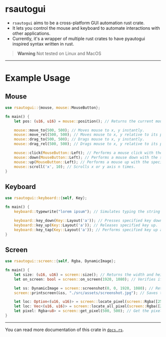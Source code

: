 # rsautogui
 * `rsautogui` aims to be a cross-platform GUI automation rust crate.
 * It lets you control the mouse and keyboard to automate interactions with other applications.
 * Currently, it's a wrapper of multiple rust crates to have pyautogui inspired syntax written in rust.

 
> **Warning**
> Not tested on Linux and MacOS
 
 ---

# Example Usage

## Mouse
```rust
use rsautogui::{mouse, mouse::MouseButton};

fn main() {
    let pos: (u16, u16) = mouse::position(); // Returns the current mouse coordinates.

    mouse::move_to(500, 500); // Moves mouse to x, y instantly.
    mouse::move_rel(500, 500); // Moves mouse to x, y relative to its position instantly.
    mouse::drag_to(500, 500); // Drags mouse to x, y instantly.
    mouse::drag_rel(500, 500); // Drags mouse to x, y relative to its position instantly.

    mouse::click(MouseButton::Left); // Performs a mouse click with the specified button.
    mouse::down(MouseButton::Left); // Performs a mouse down with the specified button.
    mouse::up(MouseButton::Left); // Performs a mouse up with the specified button.
    mouse::scroll('x', 10); // Scrolls x or y axis n times.
}
```
## Keyboard
```rust
use rsautogui::keyboard::{self, Key};

fn main() {
    keyboard::typewrite("lorem ipsum"); // Simulates typing the string provided.

    keyboard::key_down(Key::Layout('a')); // Presses specified key down.
    keyboard::key_up(Key::Layout('a')); // Releases specified key up.
    keyboard::key_tap(Key::Layout('a')); // Performs specified key up and down.
}
```
## Screen
```rust
use rsautogui::screen::{self, Rgba, DynamicImage};

fn main() {
    let size: (u16, u16) = screen::size(); // Returns the width and height of primary screen.
    let on_screen: bool = screen::on_screen(1920, 1080); // Verifies if specified x & y coordinates are present on primary screen.

    let ss: DynamicImage = screen::screenshot(0, 0, 1920, 1080); // Returns screenshot of the primary screen.
    screen::printscreen(&ss, "./src/assets/screenshot.jpg"); // Saves the provided screenshot to a path with the specified filename and extension.

    let loc: Option<(u16, u16)> = screen::locate_pixel(screen::Rgba([255, 255, 255, 255])); // Locates the first pixel color similar to the one specified and returns its coordinate.
    let loc: Vec<(u16, u16)> = screen::locate_all_pixel(screen::Rgba([255, 255, 255, 255])); // Locates all pixel colors similar to the one specified and returns their coordinates.
    let pixel: Rgba<u8> = screen::get_pixel(500, 500); // Get the pixel color on x, y coordinate.
}
```
---
You can read more documentation of this crate in [`docs.rs`](https://docs.rs/rsautogui/).
